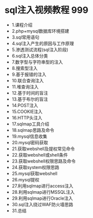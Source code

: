 # sql注入视频教程 999
* 1.课程介绍
* 2.php+mysql数据库环境搭建
* 3.sql常用语句
* 4.sql注入产生的原因与工作原理
* 5.渗透测试流程(sql注入阶段)
* 6.sql注入总体分类
* 7.数字型与字符串型的注入
* 8.搜索型注入
* 9.基于报错的注入
* 10.联合查询注入
* 11.堆查询注入
* 12.基于时间的盲注
* 13.基于布尔的盲注
* 14.POST注入
* 15.COOKIE注入
* 16.HTTP头注入
* 17.sqlmap工具介绍
* 18.sqlmap思路及命令
* 19.mysql信息收集
* 20.mysql密码获取
* 21.获取webshell及提权常见命令
* 22.获取webshell或shell条件
* 23.获取webshell权限思路及命令
* 24.获取system权限思路
* 25.mysql获取webshell
* 26.mysql提权
* 27.利用sqlmap进行access注入
* 28.利用sqlmap进行MSSQL注入
* 29.利用sqlmap进行Oracle注入
* 30.sql注入绕过WAF防火墙思路
* 31.总结

 
 
